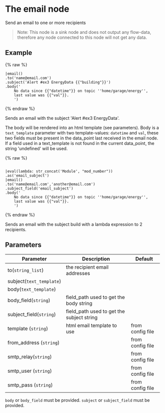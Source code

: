 The email node
=====================

Send an email to one or more recipients

> Note: This node is a sink node and does not output any flow-data, therefore any node connected to this node will not get any data.

Example
-------

{% raw %}
```dfs  
|email()
.to('name@email.com')
.subject('Alert #ex3 EnergyData {{"building"}}')
.body('
    No data since {{"datetime"}} on topic ''home/garage/energy'', 
    last value was {{"val"}}. 
    ')
```

{% endraw %}

Sends an email with the subject 'Alert #ex3 EnergyData'.

The body will be rendered into an html template (see parameters).
Body is a `text_template` parameter with two template-values: `datetime` and `val`, these two fields must be present
in the data_point last received in the email node.
If a field used in a text_template is not found in the current data_point, the string 'undefined' will be used.

{% raw %}
```dfs  

|eval(lambda: str_concat('Module', "mod_number"))
.as('email_subject')
|email()
.to('name@email.com','another@email.com')
.subject_field('email_subject')
.body('
    No data since {{"datetime"}} on topic ''home/garage/energy'', 
    last value was {{"val"}}. 
    ')
```

{% endraw %}

Sends an email with the subject build with a lambda expression to 2 recipients.




Parameters
----------

| Parameter            | Description                               | Default          |
|----------------------|-------------------------------------------|------------------|
| to(`string_list`)    | the recipient email addresses             |                  |
| subject(`text_template`) |                                           |                  |
| body(`text_template`) |                                           |                  |
| body_field(`string`) | field_path used to get the body string    |                  |
| subject_field(`string`)     | field_path used to get the subject string |                  |
| template (`string`)  | html email template to use                | from config file |
| from_address (`string`) |                                           | from config file |
| smtp_relay(`string`) |                                           | from config file |
| smtp_user (`string`) |                                           | from config file |
| smtp_pass (`string`) |                                           | from config file |

`body` or `body_field` must be provided.
`subject` or `subject_field` must be provided.